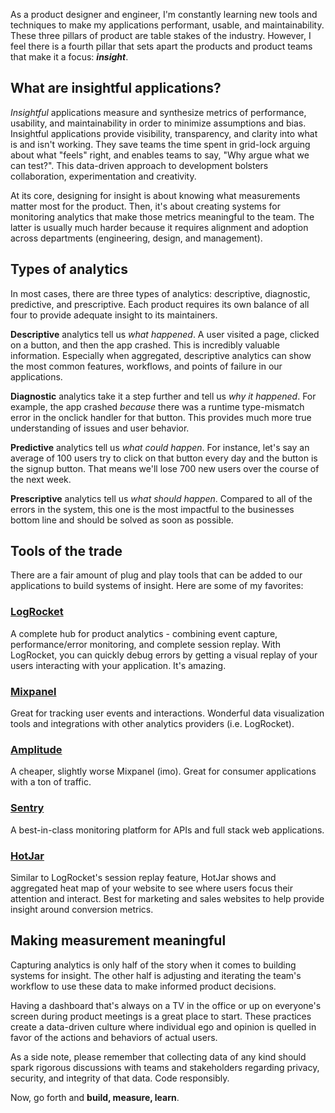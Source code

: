 As a product designer and engineer, I'm constantly learning new tools and techniques to make my applications performant, usable, and maintainability. These three pillars of product are table stakes of the industry. However, I feel there is a fourth pillar that sets apart the products and product teams that make it a focus: ***insight***.

## What are insightful applications?
*Insightful* applications measure and synthesize metrics of performance, usability, and maintainability in order to minimize assumptions and bias. Insightful applications provide visibility, transparency, and clarity into what is and isn't working. They save teams the time spent in grid-lock arguing about what "feels" right, and enables teams to say, "Why argue what we can test?". This data-driven approach to development bolsters collaboration, experimentation and creativity.

At its core, designing for insight is about knowing what measurements matter most for the product. Then, it's about creating systems for monitoring analytics that make those metrics meaningful to the team. The latter is usually much harder because it requires alignment and adoption across departments (engineering, design, and management).

## Types of analytics
In most cases, there are three types of analytics: descriptive, diagnostic, predictive, and prescriptive. Each product requires its own balance of all four to provide adequate insight to its maintainers.

**Descriptive** analytics tell us *what happened*. A user visited a page, clicked on a button, and then the app crashed. This is incredibly valuable information. Especially when aggregated, descriptive analytics can show the most common features, workflows, and points of failure in our applications.

**Diagnostic** analytics take it a step further and tell us *why it happened*. For example, the app crashed *because* there was a runtime type-mismatch error in the onclick handler for that button. This provides much more true understanding of issues and user behavior.

**Predictive** analytics tell us *what could happen*. For instance, let's say an average of 100 users try to click on that button every day and the button is the signup button. That means we'll lose 700 new users over the course of the next week.

**Prescriptive** analytics tell us *what should happen*. Compared to all of the errors in the system, this one is the most impactful to the businesses bottom line and should be solved as soon as possible.

## Tools of the trade
There are a fair amount of plug and play tools that can be added to our applications to build systems of insight. Here are some of my favorites:

### [LogRocket](https://logrocket.com/)
A complete hub for product analytics - combining event capture, performance/error monitoring, and complete session replay. With LogRocket, you can quickly debug errors by getting a visual replay of your users interacting with your application. It's amazing.

### [Mixpanel](https://mixpanel.com/)
Great for tracking user events and interactions. Wonderful data visualization tools and integrations with other analytics providers (i.e. LogRocket).

### [Amplitude](https://amplitude.com/)
A cheaper, slightly worse Mixpanel (imo). Great for consumer applications with a ton of traffic.

### [Sentry](https://sentry.io/welcome/)
A best-in-class monitoring platform for APIs and full stack web applications.

### [HotJar](https://www.hotjar.com/)
 Similar to LogRocket's session replay feature, HotJar shows and aggregated heat map of your website to see where users focus their attention and interact. Best for marketing and sales websites to help provide insight around conversion metrics.

## Making measurement meaningful
Capturing analytics is only half of the story when it comes to building systems for insight. The other half is adjusting and iterating the team's workflow to use these data to make informed product decisions.

Having a dashboard that's always on a TV in the office or up on everyone's screen during product meetings is a great place to start. These practices create a data-driven culture where individual ego and opinion is quelled in favor of the actions and behaviors of actual users.

As a side note, please remember that collecting data of any kind should spark rigorous discussions with teams and stakeholders regarding privacy, security, and integrity of that data. Code responsibly.

Now, go forth and **build, measure, learn**.
